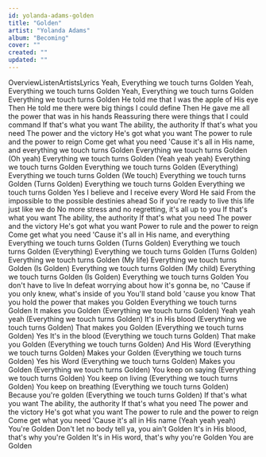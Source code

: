 ```yaml
---
id: yolanda-adams-golden
title: "Golden"
artist: "Yolanda Adams"
album: "Becoming"
cover: ""
created: ""
updated: ""
---
```


OverviewListenArtistsLyrics
Yeah, Everything we touch turns Golden
Yeah, Everything we touch turns Golden
Yeah, Everything we touch turns Golden
Everything we touch turns Golden
He told me that I was the apple of His eye
Then He told me there were big things I could define
Then He gave me all the power that was in his hands
Reassuring there were things that I could command
If that's what you want
The ability, the authority
If that's what you need
The power and the victory
He's got what you want
The power to rule and the power to reign
Come get what you need
'Cause it's all in His name, and everything we touch turns Golden
Everything we touch turns Golden (Oh yeah)
Everything we touch turns Golden (Yeah yeah yeah)
Everything we touch turns Golden
Everything we touch turns Golden (Everything)
Everything we touch turns Golden (We touch)
Everything we touch turns Golden (Turns Golden)
Everything we touch turns Golden
Everything we touch turns Golden
Yes I believe and I receive every Word He said
From the impossible to the possible destinies ahead
So if you're ready to live this life just like we do
No more stress and no regretting, it's all up to you
If that's what you want
The ability, the authority
If that's what you need
The power and the victory
He's got what you want
Power to rule and the power to reign
Come get what you need
'Cause it's all in His name, and everything
Everything we touch turns Golden (Turns Golden)
Everything we touch turns Golden (Everything)
Everything we touch turns Golden (Turns Golden)
Everything we touch turns Golden (My life)
Everything we touch turns Golden (Is Golden)
Everything we touch turns Golden (My child)
Everything we touch turns Golden (Is Golden)
Everything we touch turns Golden
You don't have to live
In defeat worrying about how it's gonna be, no
'Cause if you only knew, what's inside of you
You'll stand bold 'cause you know
That you hold the power that makes you Golden
Everything we touch turns Golden
It makes you Golden (Everything we touch turns Golden)
Yeah yeah yeah (Everything we touch turns Golden)
It's in His blood (Everything we touch turns Golden)
That makes you Golden (Everything we touch turns Golden)
Yes It's in the blood (Everything we touch turns Golden)
That make you Golden (Everything we touch turns Golden)
And His Word (Everything we touch turns Golden)
Makes your Golden (Everything we touch turns Golden)
Yes his Word (Everything we touch turns Golden)
Makes you Golden (Everything we touch turns Golden)
You keep on saying (Everything we touch turns Golden)
You keep on living (Everything we touch turns Golden)
You keep on breathing (Everything we touch turns Golden)
Because you're golden (Everything we touch turns Golden)
If that's what you want
The ability, the authority
If that's what you need
The power and the victory
He's got what you want
The power to rule and the power to reign
Come get what you need
'Cause it's all in His name (Yeah yeah yeah)
You're Golden
Don't let no body tell ya, you ain't Golden
It's in His blood, that's why you're Golden
It's in His word, that's why you're Golden
You are Golden